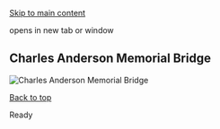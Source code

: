 [Skip to main content](https://www.pittsburghpa.gov/Business-Development/Mobility-and-Infrastructure/Plans/City-Bridges/City-Bridges-Rotating-Banner/Charles-Anderson-Memorial-Bridge#main-content)

opens in new tab or window

## Charles Anderson Memorial Bridge

![Charles Anderson Memorial Bridge](https://www.pittsburghpa.gov/files/assets/city/v/2/domi/images/city-bridges/charles-anderson-memorial-bridge.jpg)

[Back to top](https://www.pittsburghpa.gov/Business-Development/Mobility-and-Infrastructure/Plans/City-Bridges/City-Bridges-Rotating-Banner/Charles-Anderson-Memorial-Bridge#body-top)

Ready
